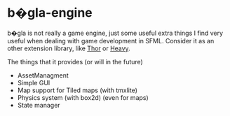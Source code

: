 # b�gla-engine

b�gla is not really a game engine, just some useful extra things I find very useful when dealing with game development in SFML. Consider it as an other extension library, like [Thor](https://github.com/Bromeon/Thor) or [Heavy](https://github.com/xSnapi/Heavy).

The things that it provides (or will in the future)
- AssetManagment
- Simple GUI
- Map support for Tiled maps (with tmxlite)
- Physics system (with box2d) (even for maps)
- State manager
